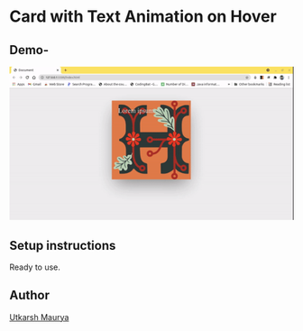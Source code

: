 # Card with Text Animation on Hover

## Demo-

![animated](ezgif.com-gif-maker.gif)

## Setup instructions

Ready to use.

## Author

[Utkarsh Maurya](https://github.com/utkarsh1311)
